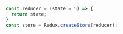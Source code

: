 ```javascript
const reducer = (state = 5) => {
  return state;
}
const store = Redux.createStore(reducer);
```